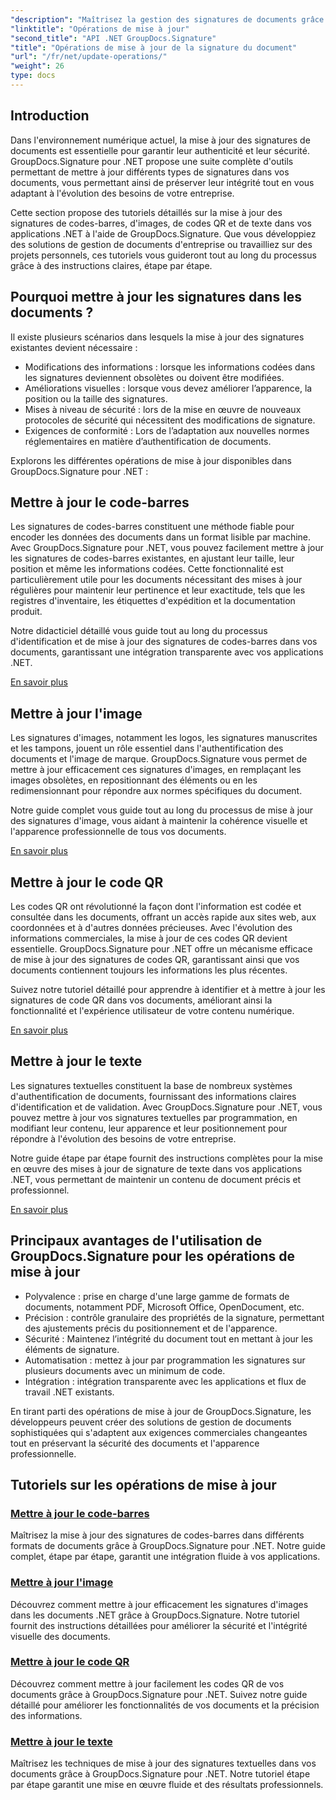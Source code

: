 ```yaml
---
"description": "Maîtrisez la gestion des signatures de documents grâce à des tutoriels complets pour mettre à jour les signatures de codes-barres, d'images, de codes QR et de texte avec GroupDocs.Signature pour .NET. Améliorez facilement la sécurité et l'intégrité de vos documents."
"linktitle": "Opérations de mise à jour"
"second_title": "API .NET GroupDocs.Signature"
"title": "Opérations de mise à jour de la signature du document"
"url": "/fr/net/update-operations/"
"weight": 26
type: docs
---
```

## Introduction

Dans l'environnement numérique actuel, la mise à jour des signatures de documents est essentielle pour garantir leur authenticité et leur sécurité. GroupDocs.Signature pour .NET propose une suite complète d'outils permettant de mettre à jour différents types de signatures dans vos documents, vous permettant ainsi de préserver leur intégrité tout en vous adaptant à l'évolution des besoins de votre entreprise.

Cette section propose des tutoriels détaillés sur la mise à jour des signatures de codes-barres, d'images, de codes QR et de texte dans vos applications .NET à l'aide de GroupDocs.Signature. Que vous développiez des solutions de gestion de documents d'entreprise ou travailliez sur des projets personnels, ces tutoriels vous guideront tout au long du processus grâce à des instructions claires, étape par étape.

## Pourquoi mettre à jour les signatures dans les documents ?

Il existe plusieurs scénarios dans lesquels la mise à jour des signatures existantes devient nécessaire :

- Modifications des informations : lorsque les informations codées dans les signatures deviennent obsolètes ou doivent être modifiées.
- Améliorations visuelles : lorsque vous devez améliorer l’apparence, la position ou la taille des signatures.
- Mises à niveau de sécurité : lors de la mise en œuvre de nouveaux protocoles de sécurité qui nécessitent des modifications de signature.
- Exigences de conformité : Lors de l’adaptation aux nouvelles normes réglementaires en matière d’authentification de documents.

Explorons les différentes opérations de mise à jour disponibles dans GroupDocs.Signature pour .NET :

## Mettre à jour le code-barres
Les signatures de codes-barres constituent une méthode fiable pour encoder les données des documents dans un format lisible par machine. Avec GroupDocs.Signature pour .NET, vous pouvez facilement mettre à jour les signatures de codes-barres existantes, en ajustant leur taille, leur position et même les informations codées. Cette fonctionnalité est particulièrement utile pour les documents nécessitant des mises à jour régulières pour maintenir leur pertinence et leur exactitude, tels que les registres d'inventaire, les étiquettes d'expédition et la documentation produit.

Notre didacticiel détaillé vous guide tout au long du processus d'identification et de mise à jour des signatures de codes-barres dans vos documents, garantissant une intégration transparente avec vos applications .NET.

[En savoir plus](./update-barcode/)

## Mettre à jour l'image
Les signatures d'images, notamment les logos, les signatures manuscrites et les tampons, jouent un rôle essentiel dans l'authentification des documents et l'image de marque. GroupDocs.Signature vous permet de mettre à jour efficacement ces signatures d'images, en remplaçant les images obsolètes, en repositionnant des éléments ou en les redimensionnant pour répondre aux normes spécifiques du document.

Notre guide complet vous guide tout au long du processus de mise à jour des signatures d'image, vous aidant à maintenir la cohérence visuelle et l'apparence professionnelle de tous vos documents.

[En savoir plus](./update-image/)

## Mettre à jour le code QR
Les codes QR ont révolutionné la façon dont l'information est codée et consultée dans les documents, offrant un accès rapide aux sites web, aux coordonnées et à d'autres données précieuses. Avec l'évolution des informations commerciales, la mise à jour de ces codes QR devient essentielle. GroupDocs.Signature pour .NET offre un mécanisme efficace de mise à jour des signatures de codes QR, garantissant ainsi que vos documents contiennent toujours les informations les plus récentes.

Suivez notre tutoriel détaillé pour apprendre à identifier et à mettre à jour les signatures de code QR dans vos documents, améliorant ainsi la fonctionnalité et l'expérience utilisateur de votre contenu numérique.

[En savoir plus](./update-qr-code/)

## Mettre à jour le texte
Les signatures textuelles constituent la base de nombreux systèmes d'authentification de documents, fournissant des informations claires d'identification et de validation. Avec GroupDocs.Signature pour .NET, vous pouvez mettre à jour vos signatures textuelles par programmation, en modifiant leur contenu, leur apparence et leur positionnement pour répondre à l'évolution des besoins de votre entreprise.

Notre guide étape par étape fournit des instructions complètes pour la mise en œuvre des mises à jour de signature de texte dans vos applications .NET, vous permettant de maintenir un contenu de document précis et professionnel.

[En savoir plus](./update-text/)

## Principaux avantages de l'utilisation de GroupDocs.Signature pour les opérations de mise à jour

- Polyvalence : prise en charge d'une large gamme de formats de documents, notamment PDF, Microsoft Office, OpenDocument, etc.
- Précision : contrôle granulaire des propriétés de la signature, permettant des ajustements précis du positionnement et de l'apparence.
- Sécurité : Maintenez l’intégrité du document tout en mettant à jour les éléments de signature.
- Automatisation : mettez à jour par programmation les signatures sur plusieurs documents avec un minimum de code.
- Intégration : intégration transparente avec les applications et flux de travail .NET existants.

En tirant parti des opérations de mise à jour de GroupDocs.Signature, les développeurs peuvent créer des solutions de gestion de documents sophistiquées qui s'adaptent aux exigences commerciales changeantes tout en préservant la sécurité des documents et l'apparence professionnelle.

## Tutoriels sur les opérations de mise à jour
### [Mettre à jour le code-barres](./update-barcode/)
Maîtrisez la mise à jour des signatures de codes-barres dans différents formats de documents grâce à GroupDocs.Signature pour .NET. Notre guide complet, étape par étape, garantit une intégration fluide à vos applications.

### [Mettre à jour l'image](./update-image/)
Découvrez comment mettre à jour efficacement les signatures d'images dans les documents .NET grâce à GroupDocs.Signature. Notre tutoriel fournit des instructions détaillées pour améliorer la sécurité et l'intégrité visuelle des documents.

### [Mettre à jour le code QR](./update-qr-code/)
Découvrez comment mettre à jour facilement les codes QR de vos documents grâce à GroupDocs.Signature pour .NET. Suivez notre guide détaillé pour améliorer les fonctionnalités de vos documents et la précision des informations.

### [Mettre à jour le texte](./update-text/)
Maîtrisez les techniques de mise à jour des signatures textuelles dans vos documents grâce à GroupDocs.Signature pour .NET. Notre tutoriel étape par étape garantit une mise en œuvre fluide et des résultats professionnels.